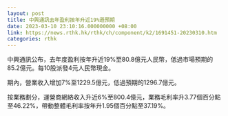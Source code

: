 ```yaml
---
layout: post
title: 中興通訊去年盈利按年升近19%遜預期
date: 2023-03-10 23:10:16.000000000 +08:00
link: https://news.rthk.hk/rthk/ch/component/k2/1691451-20230310.htm
categories: rthk
---
```


中興通訊公布，去年度盈利按年升近19%至80.8億元人民幣，低過市場預期的85.2億元。每10股派發4元人民幣現金。

期內，營業收入增加7%至1229.5億元，低過預期的1296.7億元。

按業務劃分，運營商網絡收入升近6%至800.4億元，業務毛利率升3.77個百分點至46.22%，帶動整體毛利率按年升1.95個百分點至37.19%。
